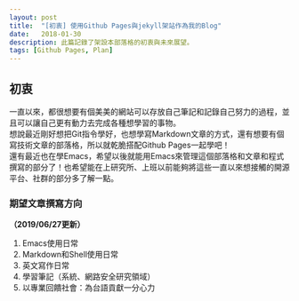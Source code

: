 ```yaml
---
layout: post
title:  "[初衷] 使用Github Pages與jekyll架站作為我的Blog"
date:   2018-01-30
description: 此篇記錄了架設本部落格的初衷與未來展望。
tags: [Github Pages, Plan]
---
```


## 初衷
一直以來，都很想要有個美美的網站可以存放自己筆記和記錄自己努力的過程，並且可以讓自己更有動力去完成各種想學習的事物。<br/>
想說最近剛好想把Git指令學好，也想學寫Markdown文章的方式，還有想要有個寫技術文章的部落格，所以就乾脆搭配Github Pages一起學吧！<br/>
還有最近也在學Emacs，希望以後就能用Emacs來管理這個部落格和文章和程式撰寫的部分了！也希望能在上研究所、上班以前能夠將這些一直以來想接觸的開源平台、社群的部分多了解一點。

### 期望文章撰寫方向
**（2019/06/27更新）**
1. Emacs使用日常
2. Markdown和Shell使用日常
3. 英文寫作日常
4. 學習筆記（系統、網路安全研究領域）
5. 以專業回饋社會：為台語貢獻一分心力
